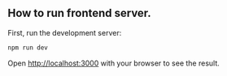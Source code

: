 ## How to run frontend server.

First, run the development server:

```bash
npm run dev
```

Open [http://localhost:3000](http://localhost:3000) with your browser to see the result.
